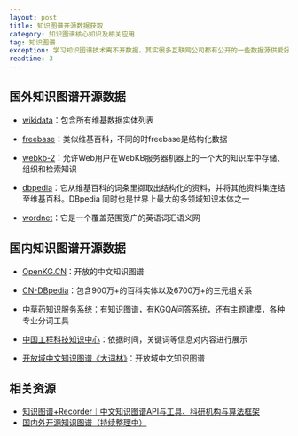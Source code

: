 ```yaml
---
layout: post
title: 知识图谱开源数据获取
category: 知识图谱核心知识及相关应用
tag: 知识图谱
exception: 学习知识图谱技术离不开数据，其实很多互联网公司都有公开的一些数据源供爱好使用。下面整理一些，仅供参考。
readtime: 3
---
```


## 国外知识图谱开源数据
* [wikidata](https://www.wikidata.org/wiki/Wikidata:Database_download/zh)：包含所有维基数据实体列表

* [freebase](https://developers.google.com/freebase/)：类似维基百科，不同的时freebase是结构化数据

* [webkb-2](http://www.webkb.org/)：允许Web用户在WebKB服务器机器上的一个大的知识库中存储、组织和检索知识

* [dbpedia](https://wiki.dbpedia.org/)：它从维基百科的词条里撷取出结构化的资料，并将其他资料集连结至维基百科。DBpedia 同时也是世界上最大的多领域知识本体之一

* [wordnet](https://wordnet.princeton.edu/)：它是一个覆盖范围宽广的英语词汇语义网

## 国内知识图谱开源数据
* [OpenKG.CN](http://openkg.cn/)：开放的中文知识图谱

* [CN-DBpedia](http://kw.fudan.edu.cn/cndbpedia/download/)：包含900万+的百科实体以及6700万+的三元组关系

* [中草药知识服务系统](http://zcy.ckcest.cn/tcm/)：有知识图谱，有KGQA问答系统，还有主题建模，各种专业分词工具

* [中国工程科技知识中心](http://www.ckcest.cn/portal/hotspotdetail18)：依据时间，关键词等信息对内容进行展示

* [开放域中文知识图谱《大词林》](http://www.bigcilin.com/browser/)：开放域中文知识图谱

## 相关资源
* [知识图谱+Recorder︱中文知识图谱API与工具、科研机构与算法框架](https://blog.csdn.net/sinat_26917383/article/details/66473253)
* [国内外开源知识图谱（持续整理中）](https://www.jianshu.com/p/6582b7bedbe7)